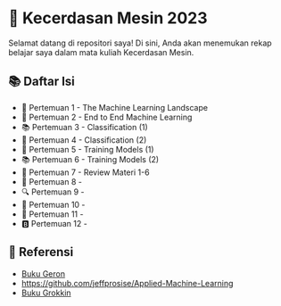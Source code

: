 # 🤖 Kecerdasan Mesin 2023

Selamat datang di repositori saya! Di sini, Anda akan menemukan rekap belajar saya dalam mata kuliah Kecerdasan Mesin.

## 📚 Daftar Isi
- 📝 Pertemuan 1 - The Machine Learning Landscape
- 🔢 Pertemuan 2 - End to End Machine Learning
- 📚 Pertemuan 3 - Classification (1)
- 🔀 Pertemuan 4 - Classification (2)
- 🔗 Pertemuan 5 - Training Models (1)
- 📚 Pertemuan 6 - Training Models (2)
- 🔀 Pertemuan 7 - Review Materi 1-6
- 🌳 Pertemuan 8 -
- 🔍 Pertemuan 9 - 
- 🔢 Pertemuan 10 - 
- 🌳 Pertemuan 11 - 
- 🅱️ Pertemuan 12 - 

## 📖 Referensi
- [Buku Geron ](https://drive.google.com/file/d/1wopIXnjogxeXZi4mPzNIYcICgeeuYDXJ/view)
- https://github.com/jeffprosise/Applied-Machine-Learning
- [Buku Grokkin](https://drive.google.com/file/d/1qP5hpz2YctpF1U7URY8iWDPBMSiOG--T/view)
